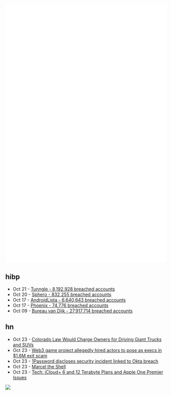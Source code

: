 ![Metrics](https://raw.githubusercontent.com/phixion/phixion/master/metrics.svg)

## hibp

<!--
for https://github.com/phixion/phixion/blob/main/.github/workflows/feeds.yml
-->
<!--START_SECTION:haveibeenpwnd-->
- Oct 21 - [Tunngle - 8,192,928 breached accounts](https://haveibeenpwned.com/PwnedWebsites#Tunngle)
- Oct 20 - [Sphero - 832,255 breached accounts](https://haveibeenpwned.com/PwnedWebsites#Sphero)
- Oct 17 - [AndroidLista - 6,640,643 breached accounts](https://haveibeenpwned.com/PwnedWebsites#AndroidLista)
- Oct 17 - [Phoenix - 74,776 breached accounts](https://haveibeenpwned.com/PwnedWebsites#Phoenix)
- Oct 09 - [Bureau van Dijk - 27,917,714 breached accounts](https://haveibeenpwned.com/PwnedWebsites#BVD)
<!--END_SECTION:haveibeenpwnd-->

## hn

<!--
for https://github.com/phixion/phixion/blob/main/.github/workflows/feeds.yml
-->
<!--START_SECTION:hn-->
- Oct 23 - [Colorado Law Would Charge Owners for Driving Giant Trucks and SUVs](https://jalopnik.com/colorado-law-would-charge-owners-for-driving-giant-ped-1850949639)
- Oct 23 - [Web3 game project allegedly hired actors to pose as execs in $1.6M exit scam](https://cointelegraph.com/news/web3-game-project-allegedly-hired-actors-to-pose-as-executives-in-exit-scam)
- Oct 23 - [1Password discloses security incident linked to Okta breach](https://www.bleepingcomputer.com/news/security/1password-discloses-security-incident-linked-to-okta-breach/)
- Oct 23 - [Marcel the Shell](https://www.marceltheshell.org)
- Oct 23 - [Tech: iCloud+ 6 and 12 Terabyte Plans and Apple One Premier Issues](https://adamchandler.me/blog/2023/09/18/tech-icloud-6-12-terabyte-plans-apple-one-premier-issues/)
<!--END_SECTION:hn-->

<!--
for https://yhype.me
-->
![](https://hit.yhype.me/github/profile?user_id=13013670)
